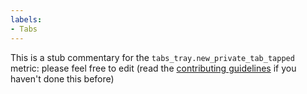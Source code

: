 ```yaml
---
labels:
- Tabs
---
```

This is a stub commentary for the `tabs_tray.new_private_tab_tapped` metric: please feel free to edit (read the
[contributing guidelines](https://github.com/mozilla/glean-annotations/blob/main/CONTRIBUTING.md)
if you haven't done this before)
